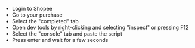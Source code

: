 - Login to Shopee
- Go to your purchase
- Select the "completed" tab
- Open dev tools by right-clicking and selecting "inspect" or pressing F12
- Select the "console" tab and paste the script
- Press enter and wait for a few seconds
